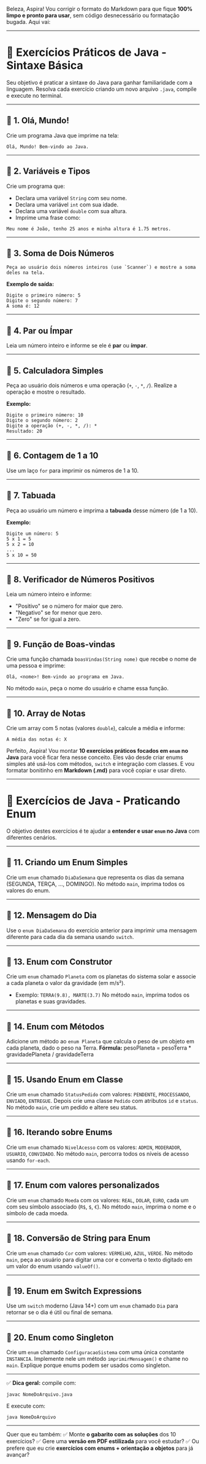 Beleza, Aspira! Vou corrigir o formato do Markdown para que fique **100% limpo e pronto para usar**, sem código desnecessário ou formatação bugada. Aqui vai:

---

# 📝 Exercícios Práticos de Java - Sintaxe Básica

Seu objetivo é praticar a sintaxe do Java para ganhar familiaridade com a linguagem. Resolva cada exercício criando um novo arquivo `.java`, compile e execute no terminal.

---

## 📘 1. Olá, Mundo!

Crie um programa Java que imprime na tela:

```
Olá, Mundo! Bem-vindo ao Java.
```

---

## 📘 2. Variáveis e Tipos

Crie um programa que:

* Declara uma variável `String` com seu nome.
* Declara uma variável `int` com sua idade.
* Declara uma variável `double` com sua altura.
* Imprime uma frase como:

```
Meu nome é João, tenho 25 anos e minha altura é 1.75 metros.
```

---

## 📘 3. Soma de Dois Números

    Peça ao usuário dois números inteiros (use `Scanner`) e mostre a soma deles na tela.

**Exemplo de saída:**

```
Digite o primeiro número: 5
Digite o segundo número: 7
A soma é: 12
```

---

## 📘 4. Par ou Ímpar

Leia um número inteiro e informe se ele é **par** ou **ímpar**.

---

## 📘 5. Calculadora Simples

Peça ao usuário dois números e uma operação (`+`, `-`, `*`, `/`). Realize a operação e mostre o resultado.

**Exemplo:**

```
Digite o primeiro número: 10
Digite o segundo número: 2
Digite a operação (+, -, *, /): *
Resultado: 20
```

---

## 📘 6. Contagem de 1 a 10

Use um laço `for` para imprimir os números de 1 a 10.

---

## 📘 7. Tabuada

Peça ao usuário um número e imprima a **tabuada** desse número (de 1 a 10).

**Exemplo:**

```
Digite um número: 5
5 x 1 = 5
5 x 2 = 10
...
5 x 10 = 50
```

---

## 📘 8. Verificador de Números Positivos

Leia um número inteiro e informe:

* "Positivo" se o número for maior que zero.
* "Negativo" se for menor que zero.
* "Zero" se for igual a zero.

---

## 📘 9. Função de Boas-vindas

Crie uma função chamada `boasVindas(String nome)` que recebe o nome de uma pessoa e imprime:

```
Olá, <nome>! Bem-vindo ao programa em Java.
```

No método `main`, peça o nome do usuário e chame essa função.

---

## 📘 10. Array de Notas

Crie um array com 5 notas (valores `double`), calcule a média e informe:

```
A média das notas é: X
```

Perfeito, Aspira! Vou montar **10 exercícios práticos focados em `enum` no Java** para você ficar fera nesse conceito. Eles vão desde criar enums simples até usá-los com métodos, `switch` e integração com classes. E vou formatar bonitinho em **Markdown (.md)** para você copiar e usar direto.

---

# 📝 Exercícios de Java - Praticando Enum

O objetivo destes exercícios é te ajudar a **entender e usar `enum` no Java** com diferentes cenários.

---

## 📘 11. Criando um Enum Simples

Crie um `enum` chamado `DiaDaSemana` que representa os dias da semana (SEGUNDA, TERÇA, ..., DOMINGO). No método `main`, imprima todos os valores do enum.

---

## 📘 12. Mensagem do Dia

Use o `enum DiaDaSemana` do exercício anterior para imprimir uma mensagem diferente para cada dia da semana usando `switch`.

---

## 📘 13. Enum com Construtor

Crie um `enum` chamado `Planeta` com os planetas do sistema solar e associe a cada planeta o valor da gravidade (em m/s²).

* Exemplo: `TERRA(9.8), MARTE(3.7)`
  No método `main`, imprima todos os planetas e suas gravidades.

---
## 📘 14. Enum com Métodos

Adicione um método ao `enum Planeta` que calcula o peso de um objeto em cada planeta, dado o peso na Terra.
**Fórmula:** pesoPlaneta = pesoTerra \* gravidadePlaneta / gravidadeTerra

---

## 📘 15. Usando Enum em Classe

Crie um `enum` chamado `StatusPedido` com valores: `PENDENTE`, `PROCESSANDO`, `ENVIADO`, `ENTREGUE`.
Depois crie uma classe `Pedido` com atributos `id` e `status`. No método `main`, crie um pedido e altere seu status.

---
  

## 📘 16. Iterando sobre Enums

Crie um `enum` chamado `NivelAcesso` com os valores: `ADMIN`, `MODERADOR`, `USUARIO`, `CONVIDADO`. No método `main`, percorra todos os níveis de acesso usando `for-each`.

---

## 📘 17. Enum com valores personalizados

Crie um `enum` chamado `Moeda` com os valores: `REAL`, `DOLAR`, `EURO`, cada um com seu símbolo associado (`R$`, `$`, `€`).
No método `main`, imprima o nome e o símbolo de cada moeda.

---

## 📘 18. Conversão de String para Enum

Crie um `enum` chamado `Cor` com valores: `VERMELHO`, `AZUL`, `VERDE`.
No método `main`, peça ao usuário para digitar uma cor e converta o texto digitado em um valor do enum usando `valueOf()`.

---

## 📘 19. Enum em Switch Expressions

Use um `switch` moderno (Java 14+) com um `enum` chamado `Dia` para retornar se o dia é útil ou final de semana.

---

## 📘 20. Enum como Singleton

Crie um `enum` chamado `ConfiguracaoSistema` com uma única constante `INSTANCIA`.
Implemente nele um método `imprimirMensagem()` e chame no `main`. Explique porque enums podem ser usados como singleton.

---

✅ **Dica geral:** compile com:

```
javac NomeDoArquivo.java
```

E execute com:

```
java NomeDoArquivo
```

---

Quer que eu também:
✅ Monte **o gabarito com as soluções** dos 10 exercícios?
✅ Gere uma **versão em PDF estilizada** para você estudar?
✅ Ou prefere que eu crie **exercícios com enums + orientação a objetos** para já avançar?

